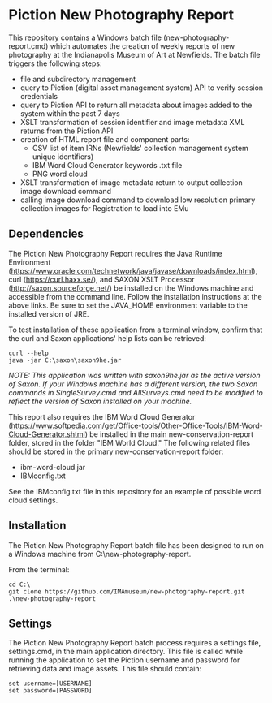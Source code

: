 # Piction New Photography Report

This repository contains a Windows batch file (new-photography-report.cmd) which automates the creation of weekly reports of new photography at the Indianapolis Museum of Art at Newfields. The batch file triggers the following steps:

* file and subdirectory management
* query to Piction (digital asset management system) API to verify session credentials
* query to Piction API to return all metadata about images added to the system within the past 7 days
* XSLT transformation of session identifier and image metadata XML returns from the Piction API
* creation of HTML report file and component parts:
	* CSV list of item IRNs (Newfields' collection management system unique identifiers)
	* IBM Word Cloud Generator keywords .txt file
	* PNG word cloud
* XSLT transformation of image metadata return to output collection image download command
* calling image download command to download low resolution primary collection images for Registration to load into EMu

## Dependencies

The Piction New Photography Report requires the Java Runtime Environment (https://www.oracle.com/technetwork/java/javase/downloads/index.html), curl (https://curl.haxx.se/), and SAXON XSLT Processor (http://saxon.sourceforge.net/) be installed on the Windows machine and accessible from the command line. Follow the installation instructions at the above links. Be sure to set the JAVA_HOME environment variable to the installed version of JRE.

To test installation of these application from a terminal window, confirm that the curl and Saxon applications' help lists can be retrieved:

	curl --help
	java -jar C:\saxon\saxon9he.jar

*NOTE: This application was written with saxon9he.jar as the active version of Saxon. If your Windows machine has a different version, the two Saxon commands in SingleSurvey.cmd and AllSurveys.cmd need to be modified to reflect the version of Saxon installed on your machine.*

This report also requires the IBM Word Cloud Generator (https://www.softpedia.com/get/Office-tools/Other-Office-Tools/IBM-Word-Cloud-Generator.shtml) be installed in the main new-conservation-report folder, stored in the folder "IBM World Cloud." The following related files should be stored in the primary new-conservation-report folder:

* ibm-word-cloud.jar
* IBMconfig.txt

See the IBMconfig.txt file in this repository for an example of possible word cloud settings.

## Installation

The Piction New Photography Report batch file has been designed to run on a Windows machine from C:\new-photography-report.

From the terminal:

	cd C:\
	git clone https://github.com/IMAmuseum/new-photography-report.git .\new-photography-report

## Settings

The Piction New Photography Report batch process requires a settings file, settings.cmd, in the main application directory. This file is called while running the application to set the Piction username and password for retrieving data and image assets. This file should contain:

	set username=[USERNAME]
	set password=[PASSWORD]

